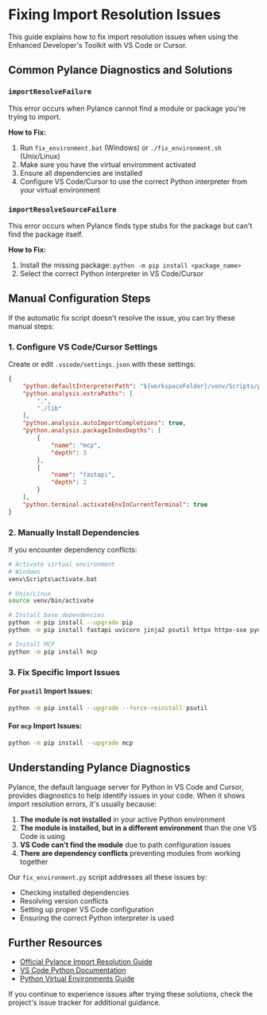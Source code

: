 # Fixing Import Resolution Issues

This guide explains how to fix import resolution issues when using the Enhanced Developer's Toolkit with VS Code or Cursor.

## Common Pylance Diagnostics and Solutions

### `importResolveFailure`

This error occurs when Pylance cannot find a module or package you're trying to import.

**How to Fix:**
1. Run `fix_environment.bat` (Windows) or `./fix_environment.sh` (Unix/Linux)
2. Make sure you have the virtual environment activated 
3. Ensure all dependencies are installed
4. Configure VS Code/Cursor to use the correct Python interpreter from your virtual environment

### `importResolveSourceFailure`

This error occurs when Pylance finds type stubs for the package but can't find the package itself.

**How to Fix:**
1. Install the missing package: `python -m pip install <package_name>`
2. Select the correct Python interpreter in VS Code/Cursor

## Manual Configuration Steps

If the automatic fix script doesn't resolve the issue, you can try these manual steps:

### 1. Configure VS Code/Cursor Settings

Create or edit `.vscode/settings.json` with these settings:

```json
{
    "python.defaultInterpreterPath": "${workspaceFolder}/venv/Scripts/python.exe",
    "python.analysis.extraPaths": [
        ".",
        "./lib"
    ],
    "python.analysis.autoImportCompletions": true,
    "python.analysis.packageIndexDepths": [
        {
            "name": "mcp",
            "depth": 3
        },
        {
            "name": "fastapi",
            "depth": 2
        }
    ],
    "python.terminal.activateEnvInCurrentTerminal": true
}
```

### 2. Manually Install Dependencies

If you encounter dependency conflicts:

```bash
# Activate virtual environment
# Windows
venv\Scripts\activate.bat

# Unix/Linux
source venv/bin/activate

# Install base dependencies
python -m pip install --upgrade pip
python -m pip install fastapi uvicorn jinja2 psutil httpx httpx-sse pydantic

# Install MCP
python -m pip install mcp
```

### 3. Fix Specific Import Issues

#### For `psutil` Import Issues:

```bash
python -m pip install --upgrade --force-reinstall psutil
```

#### For `mcp` Import Issues:

```bash
python -m pip install --upgrade mcp
```

## Understanding Pylance Diagnostics

Pylance, the default language server for Python in VS Code and Cursor, provides diagnostics to help identify issues in your code. When it shows import resolution errors, it's usually because:

1. **The module is not installed** in your active Python environment
2. **The module is installed, but in a different environment** than the one VS Code is using
3. **VS Code can't find the module** due to path configuration issues
4. **There are dependency conflicts** preventing modules from working together

Our `fix_environment.py` script addresses all these issues by:
- Checking installed dependencies
- Resolving version conflicts
- Setting up proper VS Code configuration
- Ensuring the correct Python interpreter is used

## Further Resources

- [Official Pylance Import Resolution Guide](https://aka.ms/pylanceImportResolve)
- [VS Code Python Documentation](https://code.visualstudio.com/docs/python/python-tutorial)
- [Python Virtual Environments Guide](https://docs.python.org/3/tutorial/venv.html)

If you continue to experience issues after trying these solutions, check the project's issue tracker for additional guidance. 